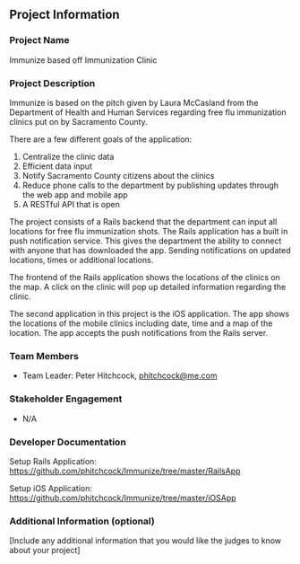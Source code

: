 ## Project Information

### Project Name
Immunize based off Immunization Clinic

### Project Description
Immunize is based on the pitch given by Laura McCasland from the Department of Health and Human Services regarding
free flu immunization clinics put on by Sacramento County.

There are a few different goals of the application:

1. Centralize the clinic data
2. Efficient data input
3. Notify Sacramento County citizens about the clinics
4. Reduce phone calls to the department by publishing updates through the web app and mobile app
5. A RESTful API that is open

The project consists of a Rails backend that the department can input all locations for free flu immunization shots.
The Rails application has a built in push notification service.  This gives the department the ability
to connect with anyone that has downloaded the app. Sending notifications on updated locations, times or
additional locations.

The frontend of the Rails application shows the locations of the clinics on the map. A click on the clinic will pop up
detailed information regarding the clinic.

The second application in this project is the iOS application.  The app shows the locations of the mobile clinics
including date, time and a map of the location.  The app accepts the push notifications from the Rails server.

### Team Members
- Team Leader: Peter Hitchcock, phitchcock@me.com

### Stakeholder Engagement
- N/A

### Developer Documentation
Setup Rails Application:
https://github.com/phitchcock/Immunize/tree/master/RailsApp

Setup iOS Application:
https://github.com/phitchcock/Immunize/tree/master/iOSApp

### Additional Information (optional)
[Include any additional information that you would like the judges to know about your project]


